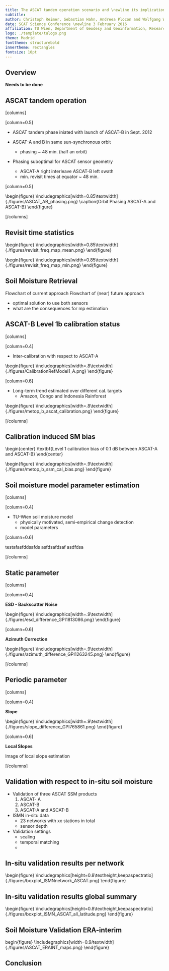 ```yaml
---
title: The ASCAT tandem operation scenario and \newline its implications on soil moisture retrievals
subtitle: 
author: Christoph Reimer, Sebastian Hahn, Andreea Plocon and Wolfgang Wagner
date: SCAT Science Conference \newline 3 February 2016
affiliation: TU Wien, Department of Geodesy and Geoinformation, Research Group Remote Sensing E120.1
logo: ./template/tulogo.png
theme: Madrid
fonttheme: structurebold
innertheme: rectangles
fontsize: 10pt
---
```

## Overview

**Needs to be done**

## ASCAT tandem operation

[columns]

[column=0.5]

* ASCAT tandem phase iniated with launch of ASCAT-B in Sept. 2012

* ASCAT-A and B in same sun-synchronous orbit
    * phasing ~ 48 min. (half an orbit)

* Phasing suboptimal for ASCAT sensor geometry
    * ASCAT-A right interleave ASCAT-B left swath
    * min. revisit times at equator ~ 48 min.

[column=0.5]

\begin{figure}
\includegraphics[width=0.85\textwidth]{./figures/ASCAT_AB_phasing.png}
\caption{Orbit Phasing ASCAT-A and ASCAT-B}
\end{figure}

[/columns]

## Revisit time statistics

\begin{figure}
\includegraphics[width=0.85\textwidth]{./figures/revisit_freq_map_mean.png}
\end{figure}

\begin{figure}
\includegraphics[width=0.85\textwidth]{./figures/revisit_freq_map_min.png}
\end{figure}


## Soil Moisture Retrieval
Flowchart of current approach
Flowchart of (near) future approach
 * optimal solution to use both sensors
 * what are the consequences for mp estimation


## ASCAT-B Level 1b calibration status

[columns]

[column=0.4]

* Inter-calibration with respect to ASCAT-A

\begin{figure}
\includegraphics[width=.8\textwidth]{./figures/CalibrationRefModel1_A.png}
\end{figure}

[column=0.6]

* Long-term trend estimated over different cal. targets
    * Amazon, Congo and Indonesia Rainforest

\begin{figure}
\includegraphics[width=.8\textwidth]{./figures/metop_b_ascat_calibration.png}
\end{figure}

[/columns]



## Calibration induced SM bias
\begin{center}
\textbf{Level 1 calibration bias of 0.1 dB between ASCAT-A and ASCAT-B}
\end{center}

\begin{figure}
\includegraphics[width=.9\textwidth]{./figures/metop_b_ssm_cal_bias.png}
\end{figure}



## Soil moisture model parameter estimation

[columns]

[column=0.4]

* TU-Wien soil moisture model
    * physically motivated, semi-empirical change detection
    * model parameters 

[column=0.6]

testafasfddsafds
asfdsafdsaf
asdfdsa

[/columns]

## Static parameter

[columns]

[column=0.4]

**ESD - Backscatter Noise**

\begin{figure}
\includegraphics[width=.9\textwidth]{./figures/esd_difference_GPI1813086.png}
\end{figure}

[column=0.6]

**Azimuth Correction**

\begin{figure}
\includegraphics[width=.9\textwidth]{./figures/azimuth_difference_GPI1263245.png}
\end{figure}

[/columns]

## Periodic parameter

[columns]

[column=0.4]

**Slope**

\begin{figure}
\includegraphics[width=.9\textwidth]{./figures/slope_difference_GPI765861.png}
\end{figure}

[column=0.6]

**Local Slopes**

Image of local slope estimation

[/columns]



## Validation with respect to in-situ soil moisture
* Validation of three ASCAT SSM products
    1. ASCAT- A
    2. ASCAT-B
    3. ASCAT-A and ASCAT-B
* ISMN in-situ data
    * 23 networks with xx stations in total
    * sensor depth
* Validation settings
    * scaling
    * temporal matching
    * 


## In-situ validation results per network

\begin{figure}
\includegraphics[height=0.8\textheight,keepaspectratio]{./figures/boxplot_ISMNnetwork_ASCAT.png}
\end{figure}

## In-situ validation results global summary

\begin{figure}
\includegraphics[height=0.8\textheight,keepaspectratio]{./figures/boxplot_ISMN_ASCAT_all_latitude.png}
\end{figure}

## Soil Moisture Validation ERA-interim

begin{figure}
\includegraphics[width=0.9/textwidth]{./figures/ASCAT_ERAINT_maps.png}
\end{figure}

## Conclusion

